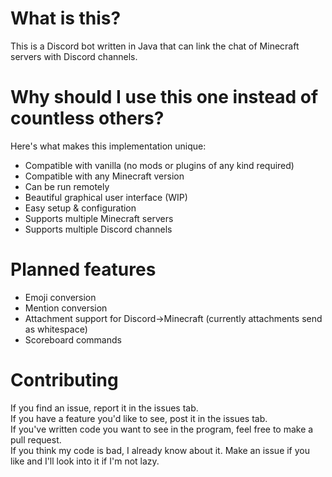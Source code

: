 # What is this?
This is a Discord bot written in Java that can link the chat of Minecraft servers with Discord channels.

# Why should I use this one instead of countless others?
Here's what makes this implementation unique:
- Compatible with vanilla (no mods or plugins of any kind required)
- Compatible with any Minecraft version
- Can be run remotely
- Beautiful graphical user interface (WIP)
- Easy setup & configuration
- Supports multiple Minecraft servers
- Supports multiple Discord channels

# Planned features
- Emoji conversion
- Mention conversion
- Attachment support for Discord->Minecraft (currently attachments send as whitespace)
- Scoreboard commands

# Contributing
If you find an issue, report it in the issues tab.  
If you have a feature you'd like to see, post it in the issues tab.  
If you've written code you want to see in the program, feel free to make a pull request.  
If you think my code is bad, I already know about it. Make an issue if you like and I'll look into it if I'm not lazy.  
